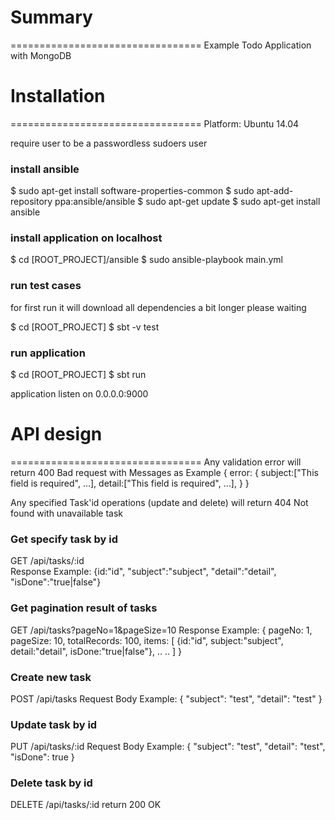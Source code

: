 # Summary
=================================
Example Todo Application with MongoDB




# Installation
=================================
Platform: Ubuntu 14.04

require user to be a passwordless sudoers user

### install ansible
$ sudo apt-get install software-properties-common
$ sudo apt-add-repository ppa:ansible/ansible
$ sudo apt-get update
$ sudo apt-get install ansible

### install application on localhost
$ cd [ROOT_PROJECT]/ansible
$ sudo ansible-playbook main.yml

### run test cases 
for first run it will download all dependencies a bit longer please waiting

$ cd [ROOT_PROJECT]
$ sbt -v test

### run application
$ cd [ROOT_PROJECT]
$ sbt run

application listen on 0.0.0.0:9000

# API design
=================================
Any validation error will return 400 Bad request with Messages as Example
{
	error: {
		subject:["This field is required", ...],
		detail:["This field is required", ...],
	}
}

Any specified Task'id operations (update and delete) will return 404 Not found with unavailable task

### Get specify task by id

GET /api/tasks/:id	 
Response Example:
{id:"id", "subject":"subject", "detail":"detail", "isDone":"true|false"}

###  Get pagination result of tasks

GET /api/tasks?pageNo=1&pageSize=10
Response Example:
{
	pageNo: 1,
	pageSize: 10,
	totalRecords: 100,
	items: [
		{id:"id", subject:"subject", detail:"detail", isDone:"true|false"},
		..
		..
	]
}

###  Create new task

POST  /api/tasks
Request Body Example:
{
	"subject": "test",
	"detail": "test"
}

###  Update task by id

PUT	/api/tasks/:id
Request Body Example: 
{
	"subject": "test",
	"detail": "test",
	"isDone": true
}

###  Delete task by id
DELETE	/api/tasks/:id
return 200 OK
	

